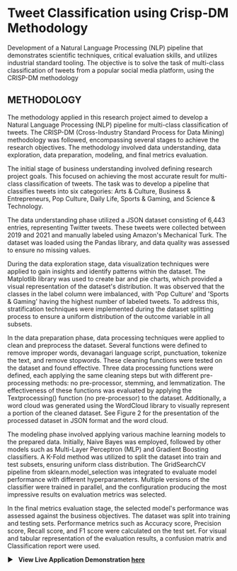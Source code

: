 # Tweet Classification using Crisp-DM Methodology
Development of a Natural Language Processing (NLP) pipeline that demonstrates scientific techniques, critical evaluation skills, and utilizes industrial standard tooling. The objective is to solve the task of multi-class classification of tweets from a popular social media platform, using the CRISP-DM methodology

## METHODOLOGY
The methodology applied in this research project aimed to develop a Natural Language Processing (NLP) pipeline for multi-class classification of tweets. The CRISP-DM (Cross-Industry Standard Process for Data Mining) methodology was followed, encompassing several stages to achieve the research objectives. The methodology involved data understanding, data exploration, data preparation, modeling, and final metrics evaluation.

The initial stage of business understanding involved defining research project goals. This focused on achieving the most accurate result for multi-class classification of tweets. The task was to develop a pipeline that classifies tweets into six categories: Arts & Culture, Business & Entrepreneurs, Pop Culture, Daily Life, Sports & Gaming, and Science & Technology.

The data understanding phase utilized a JSON dataset consisting of 6,443 entries, representing Twitter tweets. These tweets were collected between 2019 and 2021 and manually labeled using Amazon's Mechanical Turk. The dataset was loaded using the Pandas library, and data quality was assessed to ensure no missing values.

During the data exploration stage, data visualization techniques were applied to gain insights and identify patterns within the dataset. The Matplotlib library was used to create bar and pie charts, which provided a visual representation of the dataset's distribution. It was observed that the classes in the label column were imbalanced, with 'Pop Culture' and 'Sports & Gaming' having the highest number of labeled tweets. To address this, stratification techniques were implemented during the dataset splitting process to ensure a uniform distribution of the outcome variable in all subsets.

In the data preparation phase, data processing techniques were applied to clean and preprocess the dataset. Several functions were defined to remove improper words, devanagari language script, punctuation, tokenize the text, and remove stopwords. These cleaning functions were tested on the dataset and found effective. Three data processing functions were defined, each applying the same cleaning steps but with different pre-processing methods: no pre-processor, stemming, and lemmatization. The effectiveness of these functions was evaluated by applying the Textprocessing() function (no pre-processor) to the dataset. Additionally, a word cloud was generated using the WordCloud library to visually represent a portion of the cleaned dataset. See Figure 2 for the presentation of the processed dataset in JSON format and the word cloud.

The modeling phase involved applying various machine learning models to the prepared data. Initially, Naive Bayes was employed, followed by other models such as Multi-Layer Perceptron (MLP) and Gradient Boosting classifiers. A K-Fold method was utilized to split the dataset into train and test subsets, ensuring uniform class distribution. The GridSearchCV pipeline from sklearn.model_selection was integrated to evaluate model performance with different hyperparameters. Multiple versions of the classifier were trained in parallel, and the configuration producing the most impressive results on evaluation metrics was selected.

In the final metrics evaluation stage, the selected model's performance was assessed against the business objectives. The dataset was split into training and testing sets. Performance metrics such as Accuracy score, Precision score, Recall score, and F1 score were calculated on the test set. For visual and tabular representation of the evaluation results, a confusion matrix and Classification report were used.


:arrow_forward: &nbsp; **View Live Application Demonstration [here](https://youtu.be/X0L1zX-lW5Y)**

